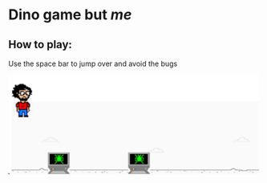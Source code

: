 # Dino game but _me_
## How to play:
Use the space bar to jump over and avoid the bugs

<img src="images/gameplay.png" alt="screenshot of gameplay" title="Jump!" width="500"/><br/>